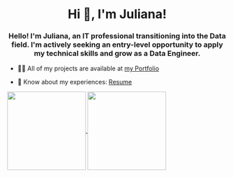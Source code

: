 <h1 align="center">Hi 👋, I'm Juliana!</h1>
<h3 align="center">Hello! I'm Juliana, an IT professional transitioning into the Data field. I'm actively seeking an entry-level opportunity to apply my technical skills and grow as a Data Engineer.</h3>

- 👨‍💻 All of my projects are available at [my Portfolio](https://juliana-vieira.super.site/)

- 📄 Know about my experiences: [Resume]([https://www.canva.com/design/DAGs6BhN3Zw/NzZRlsXJHB_6ktYVwm94mA](https://www.canva.com/design/DAGs6BhN3Zw/NzZRlsXJHB_6ktYVwm94mA/edit?utm_content=DAGs6BhN3Zw&utm_campaign=designshare&utm_medium=link2&utm_source=sharebutton))

<a href="https://github.com/nocctis/github-readme-stats">
  <img align="center" height=180cm src="https://github-readme-stats.vercel.app/api?username=juliana-vieira&count_private=false&show_icons=true&theme=radical&hide_border=true"/>
</a>
<a href=https://github.com/nocctis/github-readme-stats">
  <img align="center" height=180cm src="https://github-readme-stats.vercel.app/api/top-langs/?username=juliana-vieira&layout=compact&langs_count=4&theme=radical&hide_border=true&count_private=false"/>
</a>
